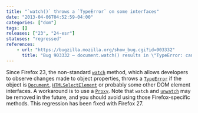 ```yaml
---
title: "`watch()` throws a `TypeError` on some interfaces"
date: "2013-04-06T04:52:59-04:00"
categories: ["dom"]
tags: []
releases: ["23", "24-esr"]
statuses: "regressed"
references:
    - url: "https://bugzilla.mozilla.org/show_bug.cgi?id=903332"
      title: "Bug 903332 – document.watch() results in \"TypeError: can\'t watch non-native objects of class Proxy\""
---
```

Since Firefox 23, the non-standard [`watch`](https://developer.mozilla.org/docs/Web/JavaScript/Reference/Global_Objects/Object/watch) method, which allows developers to observe changes made to object properties, throws a [`TypeError`](https://developer.mozilla.org/docs/Web/JavaScript/Reference/Global_Objects/TypeError) if the object is [`Document`](https://developer.mozilla.org/docs/Web/API/Document), [`HTMLSelectElement`](https://developer.mozilla.org/docs/Web/API/HTMLSelectElement) or probably some other DOM element interfaces. A workaround is to use a [`Proxy`](https://developer.mozilla.org/docs/Web/JavaScript/Reference/Global_Objects/Proxy). Note that `watch` and [`unwatch`](https://developer.mozilla.org/docs/Web/JavaScript/Reference/Global_Objects/Object/unwatch) may be removed in the future, and you should avoid using those Firefox-specific methods. This regression has been fixed with Firefox 27.

